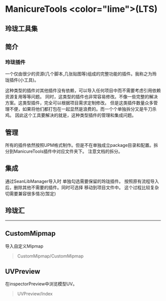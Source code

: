 ﻿# ManicureTools <color="lime">(LTS)</color>
## 玲珑工具集
## 简介 
### 玲珑插件
一个仅由很少的资源(几个脚本,几张贴图等)组成的完整功能的插件。我称之为玲珑插件(小工具)。

这种类型的插件对其他插件没有依赖，可以导入任何项目中而不需要考虑引用依赖资源复用等等问题。
同时，这类型的插件也非常容易修改。不像一些完整的解决方案。这类型插件，完全可以根据项目需求定制修改。
但是这类插件数量众多管理不便，如果将他们都打包在一起显然是浪费的。而一个个单独拆分又是牛刀杀鸡。
因此这个工具要解决的就是，这种类型插件的管理和集成问题。
## 管理
所有的插件依然按照UPM格式制作。但是不在单独成立package目录和配置。拆分到ManicureTools插件中对应文件夹下。
注意文档的拆分。

## 集成
通过SeanLibManager导入时 单独勾选需要保留的玲珑插件。
按照原有流程导入后，删除其他不需要的插件。同时可选择 移动到项目文件中。
这个过程比较复杂切需要兼容很多情况(暂定)

## 玲珑汇

***

## CustomMipmap
导入自定义Mipmap
>CustomMipmap/CustomMipmap

## UVPreview
在inspectorPreview中浏览模型UV。
>UVPreview/Index